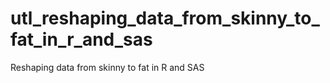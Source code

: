 # utl_reshaping_data_from_skinny_to_fat_in_r_and_sas
Reshaping data from skinny to fat in R and SAS
